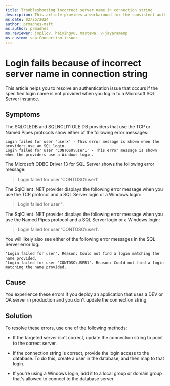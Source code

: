 ```yaml
---
title: Troubleshooting incorrect server name in connection string
description: This article provides a workaround for the consistent authentication issue that occurs if a matching name is not provided during login.
ms.date: 02/26/2024
author: prmadhes-msft
ms.author: prmadhes
ms.reviewer: jopilov, haiyingyu, mastewa, v-jayaramanp
ms.custom: sap:Connection issues
---
```


# Login fails because of incorrect server name in connection string

This article helps you to resolve an authentication issue that occurs if the specified login name is not provided when you log in to a Microsoft SQL Server instance.

## Symptoms

The SQLOLEDB and SQLNCLI11 OLE DB providers that use the TCP or Named Pipes protocols show either of the following error messages:

```output
Login failed for user 'userx' - This error message is shown when the providers use an SQL login.
Login failed for user 'CONTOSO\user1' - This error message is shown when the providers use a Windows login.
```

The Microsoft ODBC Driver 13 for SQL Server shows the following error message:

> Login failed for user 'CONTOSO\user1'

The SqlClient .NET provider displays the following error message when you use the TCP protocol and a SQL Server login or a Windows login:

> Login failed for user ''.

The SqlClient .NET provider displays the following error message when you use the Named Pipes protocol and a SQL Server login or a Windows login:

> Login failed for user 'CONTOSO\user1'.

You will likely also see either of the following error messages in the SQL Server error log:

```output
'Login failed for user'. Reason: Could not find a login matching the name provided.
'Login failed for user 'CONTOSO\USER1'. Reason: Could not find a login matching the name provided.
```

## Cause

You experience these errors if you deploy an application that uses a DEV or QA server in production and you don't update the connection string.

## Solution

To resolve these errors, use one of the following methods:

- If the targeted server isn't correct, update the connection string to point to the correct server.

- If the connection string is correct, provide the login access to the database. To do this, create a user in the database, and then map to that login.

- If you're using a Windows login, add it to a local group or domain group that's allowed to connect to the database server.
